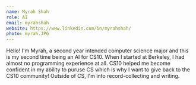 ```yaml
---
name: Myrah Shah
role: AI
email: myrahshah
website: https://www.linkedin.com/in/myrahshah/
photo: myrah.JPG
---
```

Hello! I'm Myrah, a second year intended computer science major and this is my second time being an AI for CS10. When I started at Berkeley, I had almost no programming experience at all. CS10 helped me become confident in my ability to puruse CS which is why I want to give back to the CS10 community! Outside of CS, I'm into record-collecting and writing.

